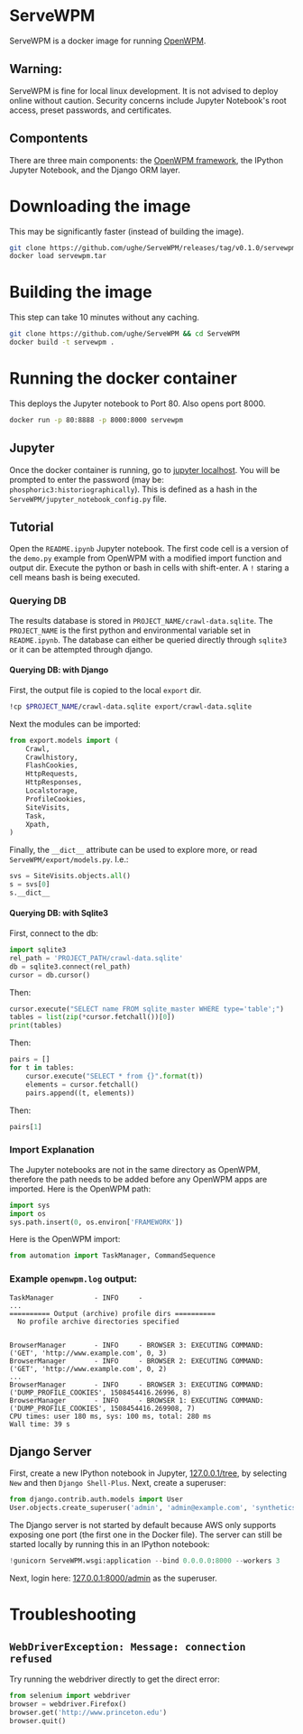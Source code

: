 # ServeWPM
ServeWPM is a docker image for running [OpenWPM](https://github.com/citp/OpenWPM).

## Warning:
ServeWPM is fine for local linux development. It is not advised to deploy online without caution. Security concerns include Jupyter Notebook's root access, preset passwords, and certificates. 

## Compontents
There are three main components: the [OpenWPM framework](https://github.com/citp/OpenWPM), the IPython Jupyter Notebook, and the Django ORM layer.

# Downloading the image
This may be significantly faster (instead of building the image).
```bash
git clone https://github.com/ughe/ServeWPM/releases/tag/v0.1.0/servewpm.tar
docker load servewpm.tar
```

# Building the image
This step can take 10 minutes without any caching.
```bash
git clone https://github.com/ughe/ServeWPM && cd ServeWPM
docker build -t servewpm .
```

# Running the docker container
This deploys the Jupyter notebook to Port 80. Also opens port 8000.
```bash
docker run -p 80:8888 -p 8000:8000 servewpm
```

## Jupyter
Once the docker container is running, go to [jupyter localhost](127.0.0.1/tree). You will be prompted to enter the password (may be: `phosphoric3:historiographically`). This is defined as a hash in the `ServeWPM/jupyter_notebook_config.py` file.

## Tutorial
Open the `README.ipynb` Jupyter notebook. The first code cell is a version of the `demo.py` example from OpenWPM with a modified import function and output dir. Execute the python or bash in cells with shift-enter. A `!` staring a cell means bash is being executed.

### Querying DB
The results database is stored in `PROJECT_NAME/crawl-data.sqlite`. The `PROJECT_NAME` is the first python and environmental variable set in `README.ipynb`. The database can either be queried directly through `sqlite3` or it can be attempted through django.

#### Querying DB: with Django
First, the output file is copied to the local `export` dir.
```bash
!cp $PROJECT_NAME/crawl-data.sqlite export/crawl-data.sqlite
```
Next the modules can be imported:
```python
from export.models import (
    Crawl,
    Crawlhistory,
    FlashCookies,
    HttpRequests,
    HttpResponses,
    Localstorage,
    ProfileCookies,
    SiteVisits,
    Task,
    Xpath,
)
```
Finally, the `__dict__` attribute can be used to explore more, or read `ServeWPM/export/models.py`. I.e.:
```python
svs = SiteVisits.objects.all()
s = svs[0]
s.__dict__
```

#### Querying DB: with Sqlite3
First, connect to the db:
```python
import sqlite3
rel_path = 'PROJECT_PATH/crawl-data.sqlite'
db = sqlite3.connect(rel_path)
cursor = db.cursor()
```
Then:
```python
cursor.execute("SELECT name FROM sqlite_master WHERE type='table';")
tables = list(zip(*cursor.fetchall())[0])
print(tables)
```
Then:
```python
pairs = []
for t in tables:
    cursor.execute("SELECT * from {}".format(t))
    elements = cursor.fetchall()
    pairs.append((t, elements))
```
Then:
```python
pairs[1]
```

### Import Explanation
The Jupyter notebooks are not in the same directory as OpenWPM, therefore the path needs to be added before any OpenWPM apps are imported.
Here is the OpenWPM path:
```python
import sys
import os
sys.path.insert(0, os.environ['FRAMEWORK'])
```
Here is the OpenWPM import:
```python
from automation import TaskManager, CommandSequence
```

### Example `openwpm.log` output:
```
TaskManager          - INFO     - 
...
========== Output (archive) profile dirs ==========
  No profile archive directories specified


BrowserManager       - INFO     - BROWSER 3: EXECUTING COMMAND: ('GET', 'http://www.example.com', 0, 3)
BrowserManager       - INFO     - BROWSER 2: EXECUTING COMMAND: ('GET', 'http://www.example.com', 0, 2)
...
BrowserManager       - INFO     - BROWSER 3: EXECUTING COMMAND: ('DUMP_PROFILE_COOKIES', 1508454416.26996, 8)
BrowserManager       - INFO     - BROWSER 1: EXECUTING COMMAND: ('DUMP_PROFILE_COOKIES', 1508454416.269908, 7)
CPU times: user 180 ms, sys: 100 ms, total: 280 ms
Wall time: 39 s
```

## Django Server
First, create a new IPython notebook in Jupyter, [127.0.0.1/tree](127.0.0.1/tree), by selecting `New` and then `Django Shell-Plus`.
Next, create a superuser:
```python
from django.contrib.auth.models import User
User.objects.create_superuser('admin', 'admin@example.com', 'synthetics1126599/commencements')
```
The Django server is not started by default because AWS only supports exposing one port (the first one in the Docker file). The server can still be started locally by running this in an IPython notebook:
```python
!gunicorn ServeWPM.wsgi:application --bind 0.0.0.0:8000 --workers 3
```
Next, login here: [127.0.0.1:8000/admin](127.0.0.1:8000/admin) as the superuser.

# Troubleshooting

## `WebDriverException: Message: connection refused`
Try running the webdriver directly to get the direct error:
```python
from selenium import webdriver
browser = webdriver.Firefox()
browser.get('http://www.princeton.edu')
browser.quit()
```
